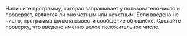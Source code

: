 Напишите программу, которая запрашивает у пользователя число и проверяет, является ли оно четным или нечетным. Если введено не число, 
программа должна вывести сообщение об ошибке. Сделайте проверку, что введено именно целое положительное число.
